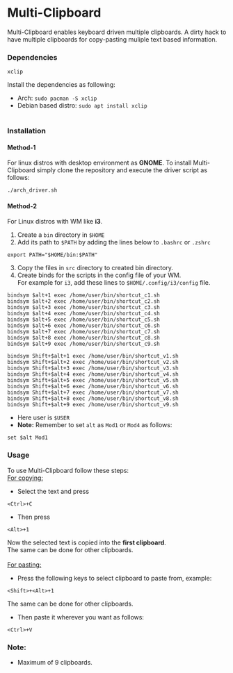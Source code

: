 # Multi-Clipboard
Multi-Clipboard enables keyboard driven multiple clipboards. A dirty hack to have multiple clipboards for copy-pasting muliple text based information.
<br>
### <b>Dependencies</b>
```
xclip
```
Install the dependencies as following:
+ Arch: ```sudo pacman -S xclip ```
+ Debian based distro: ```sudo apt install xclip ```
<br><br>

### <b>Installation</b>

#### <b>Method-1</b> 
For linux distros with desktop environment as <b>GNOME</b>.
To install Multi-Clipboard simply clone the repository and execute the driver script as follows:
```bash
./arch_driver.sh
```

#### <b>Method-2</b> 
For Linux distros with WM like <b>i3</b>.<br>
1. Create a ```bin``` directory in ```$HOME```
2. Add its path to ```$PATH``` by adding the lines below to ```.bashrc``` or ```.zshrc```
```
export PATH="$HOME/bin:$PATH"
```
3. Copy the files in ```src``` directory to created bin directory.
4. Create binds for the scripts in the config file of your WM.<br> For example for ```i3```, add these lines to ```$HOME/.config/i3/config``` file.
```
bindsym $alt+1 exec /home/user/bin/shortcut_c1.sh
bindsym $alt+2 exec /home/user/bin/shortcut_c2.sh
bindsym $alt+3 exec /home/user/bin/shortcut_c3.sh
bindsym $alt+4 exec /home/user/bin/shortcut_c4.sh
bindsym $alt+5 exec /home/user/bin/shortcut_c5.sh
bindsym $alt+6 exec /home/user/bin/shortcut_c6.sh
bindsym $alt+7 exec /home/user/bin/shortcut_c7.sh
bindsym $alt+8 exec /home/user/bin/shortcut_c8.sh
bindsym $alt+9 exec /home/user/bin/shortcut_c9.sh

bindsym Shift+$alt+1 exec /home/user/bin/shortcut_v1.sh
bindsym Shift+$alt+2 exec /home/user/bin/shortcut_v2.sh
bindsym Shift+$alt+3 exec /home/user/bin/shortcut_v3.sh
bindsym Shift+$alt+4 exec /home/user/bin/shortcut_v4.sh
bindsym Shift+$alt+5 exec /home/user/bin/shortcut_v5.sh
bindsym Shift+$alt+6 exec /home/user/bin/shortcut_v6.sh
bindsym Shift+$alt+7 exec /home/user/bin/shortcut_v7.sh
bindsym Shift+$alt+8 exec /home/user/bin/shortcut_v8.sh
bindsym Shift+$alt+9 exec /home/user/bin/shortcut_v9.sh

```
+ Here user is ```$USER```
+ <b>Note:</b> Remember to set ```alt``` as ```Mod1``` or ```Mod4``` as follows: 
```
set $alt Mod1
```

### <b>Usage</b>
To use Multi-Clipboard follow these steps:
<br><ins>For copying:</ins>
+ Select the text and press 
```
<Ctrl>+C
```
+ Then press
```
<Alt>+1
```
Now the selected text is copied into the <b>first clipboard</b>. <br>
The same can be done for other clipboards.<br>
<br><ins>For pasting:</ins>
+ Press the following keys to select clipboard to paste from, example:
```
<Shift>+<Alt>+1
```
The same can be done for other clipboards.<br>
+ Then paste it wherever you want as follows:
```
<Ctrl>+V
```

### <b>Note:</b>
+ Maximum of 9 clipboards.
